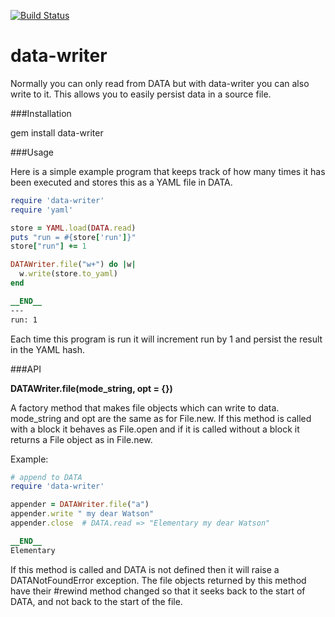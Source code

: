 [![Build Status](https://secure.travis-ci.org/kl/data-writer.png)](http://travis-ci.org/kl/data-writer)

data-writer
===========

Normally you can only read from DATA but with data-writer you can also write to it. This allows you to easily persist data in a source file.

###Installation

gem install data-writer

###Usage

Here is a simple example program that keeps track of how many times it has been executed and stores this as a YAML file in DATA.

```ruby
require 'data-writer'
require 'yaml'

store = YAML.load(DATA.read)
puts "run = #{store['run']}"
store["run"] += 1

DATAWriter.file("w+") do |w|
  w.write(store.to_yaml)
end

__END__
---
run: 1
```

Each time this program is run it will increment run by 1 and persist the result in the YAML hash.

###API

__DATAWriter.file(mode_string, opt = {})__

A factory method that makes file objects which can write to data.
mode_string and opt are the same as for File.new.
If this method is called with a block it behaves as File.open and if it is called without
a block it returns a File object as in File.new.

Example:

```ruby
# append to DATA
require 'data-writer'

appender = DATAWriter.file("a")
appender.write " my dear Watson"
appender.close  # DATA.read => "Elementary my dear Watson"

__END__
Elementary
```

If this method is called and DATA is not defined then it will raise a DATANotFoundError exception.
The file objects returned by this method have their #rewind method changed so that it seeks back to
the start of DATA, and not back to the start of the file.


